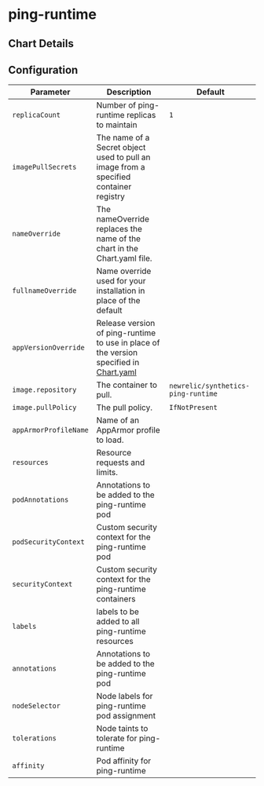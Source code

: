 # ping-runtime

## Chart Details

## Configuration


| Parameter                    | Description                                                                                                       | Default                            |
|------------------------------|-------------------------------------------------------------------------------------------------------------------|------------------------------------|
| `replicaCount`               | Number of ping-runtime replicas to maintain                                                                       | `1`                                |
| `imagePullSecrets`           | The name of a Secret object used to pull an image from a specified container registry                             |                                    |
| `nameOverride`               | The nameOverride replaces the name of the chart in the Chart.yaml file.                                           |                                    |
| `fullnameOverride`           | Name override used for your installation in place of the default                                                  |                                    |
| `appVersionOverride`         | Release version of ping-runtime to use in place of the version specified in [Chart.yaml](Chart.yaml)              |                                    |
| `image.repository`           | The container to pull.                                                                                            | `newrelic/synthetics-ping-runtime` |
| `image.pullPolicy`           | The pull policy.                                                                                                  | `IfNotPresent`                     |
| `appArmorProfileName`        | Name of an AppArmor profile to load.                                                                              |                                    |
| `resources`                  | Resource requests and limits.                                                                                     |                                    |
| `podAnnotations`             | Annotations to be added to the ping-runtime pod                                                                   |                                    |
| `podSecurityContext`         | Custom security context for the ping-runtime pod                                                                  |                                    |
| `securityContext`            | Custom security context for the ping-runtime containers                                                           |                                    |
| `labels`                     | labels to be added to all ping-runtime resources                                                                  |                                    |
| `annotations`                | Annotations to be added to the ping-runtime pod                                                                   |                                    |
| `nodeSelector`               | Node labels for ping-runtime pod assignment                                                                       |                                    |
| `tolerations`                | Node taints to tolerate for ping-runtime                                                                          |                                    |
| `affinity`                   | Pod affinity for ping-runtime                                                                                     |                                    |
